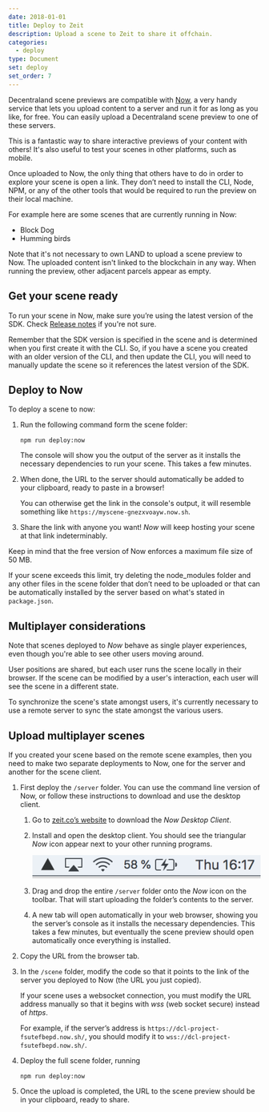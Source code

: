 ```yaml
---
date: 2018-01-01
title: Deploy to Zeit
description: Upload a scene to Zeit to share it offchain.
categories:
  - deploy
type: Document
set: deploy
set_order: 7
---
```


Decentraland scene previews are compatible with [Now](https://zeit.co/now), a very handy service that lets you upload content to a server and run it for as long as you like, for free. You can easily upload a Decentraland scene preview to one of these servers.

This is a fantastic way to share interactive previews of your content with others! It's also useful to test your scenes in other platforms, such as mobile.

Once uploaded to Now, the only thing that others have to do in order to explore your scene is open a link. They don’t need to install the CLI, Node, NPM, or any of the other tools that would be required to run the preview on their local machine.

For example here are some scenes that are currently running in Now:

- Block Dog
- Humming birds

Note that it's not necessary to own LAND to upload a scene preview to Now. The uploaded content isn't linked to the blockchain in any way. When running the preview, other adjacent parcels appear as empty.

## Get your scene ready

To run your scene in Now, make sure you’re using the latest version of the SDK. Check [Release notes]() if you're not sure.

Remember that the SDK version is specified in the scene and is determined when you first create it with the CLI. So, if you have a scene you created with an older version of the CLI, and then update the CLI, you will need to manually update the scene so it references the latest version of the SDK.

## Deploy to Now

To deploy a scene to now:

1. Run the following command form the scene folder:

   ```
   npm run deploy:now
   ```

   The console will show you the output of the server as it installs the necessary dependencies to run your scene. This takes a few minutes.

2. When done, the URL to the server should automatically be added to your clipboard, ready to paste in a browser!

   You can otherwise get the link in the console's output, it will resemble something like `https://myscene-gnezxvoayw.now.sh`.

3. Share the link with anyone you want! _Now_ will keep hosting your scene at that link indeterminably.

Keep in mind that the free version of Now enforces a maximum file size of 50 MB.

If your scene exceeds this limit, try deleting the node_modules folder and any other files in the scene folder that don’t need to be uploaded or that can be automatically installed by the server based on what's stated in `package.json`.

## Multiplayer considerations

Note that scenes deployed to _Now_ behave as single player experiences, even though you're able to see other users moving around.

User positions are shared, but each user runs the scene locally in their browser. If the scene can be modified by a user's interaction, each user will see the scene in a different state.

To synchronize the scene's state amongst users, it's currently necessary to use a remote server to sync the state amongst the various users.

## Upload multiplayer scenes

If you created your scene based on the remote scene examples, then you need to make two separate deployments to Now, one for the server and another for the scene client.

1. First deploy the `/server` folder. You can use the command line version of Now, or follow these instructions to download and use the desktop client.

   1. Go to [zeit.co’s website](https://zeit.co/now) to download the _Now Desktop Client_.

   2. Install and open the desktop client. You should see the triangular _Now_ icon appear next to your other running programs.

      ![](/images/media/now_deployment.png)

   3. Drag and drop the entire `/server` folder onto the _Now_ icon on the toolbar. That will start uploading the folder’s contents to the server.

   4. A new tab will open automatically in your web browser, showing you the server’s console as it installs the necessary dependencies. This takes a few minutes, but eventually the scene preview should open automatically once everything is installed.

2) Copy the URL from the browser tab.

3) In the `/scene` folder, modify the code so that it points to the link of the server you deployed to Now (the URL you just copied).

   If your scene uses a websocket connection, you must modify the URL address manually so that it begins with _wss_ (web socket secure) instead of _https_.

   For example, if the server’s address is `https://dcl-project-fsutefbepd.now.sh/`, you should modify it to `wss://dcl-project-fsutefbepd.now.sh/`.

4) Deploy the full scene folder, running

   ```
   npm run deploy:now
   ```

5) Once the upload is completed, the URL to the scene preview should be in your clipboard, ready to share.
